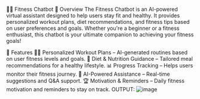 🏋️‍♂️ Fitness Chatbot
📌 Overview
The Fitness Chatbot is an AI-powered virtual assistant designed to help users stay fit and healthy. It provides personalized workout plans, diet recommendations, and fitness tips based on user preferences and goals. Whether you're a beginner or a fitness enthusiast, this chatbot is your ultimate companion to achieving your fitness goals!

🚀 Features
🏃‍♂️ Personalized Workout Plans – AI-generated routines based on user fitness levels and goals.
🍎 Diet & Nutrition Guidance – Tailored meal recommendations for a healthy lifestyle.
📊 Progress Tracking – Helps users monitor their fitness journey.
🤖 AI-Powered Assistance – Real-time suggestions and Q&A support.
🏆 Motivation & Reminders – Daily fitness motivation and reminders to stay on track.
OUTPUT:
![image](https://github.com/user-attachments/assets/92e61248-33bd-439a-9cde-130f15260c3c)

